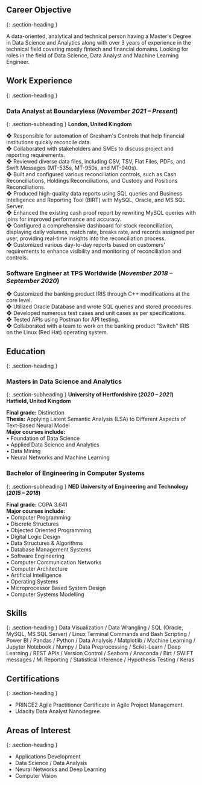 
## Career Objective
{: .section-heading }

A data-oriented, analytical and technical person having a Master's Degree in Data Science and Analytics 
along with over 3 years of experience in the technical field covering mostly fintech and financial 
domains. Looking for roles in the field of Data Science, Data Analyst and Machine Learning Engineer.

## Work Experience
{: .section-heading }
### Data Analyst at Boundaryless (_November 2021 – Present_)
{: .section-subheading }
<i class="fas fa-map-marker-alt"></i> **London, United Kingdom**  

❖ Responsible for automation of Gresham's Controls that help financial institutions quickly reconcile data.  
❖ Collaborated with stakeholders and SMEs to discuss project and reporting requirements.  
❖ Reviewed diverse data files, including CSV, TSV, Flat Files, PDFs, and Swift Messages (MT-535s, MT-950s, and MT-940s).  
❖ Built and configured various reconciliation controls, such as Cash Reconciliations, Holdings Reconciliations, and Custody and Positions Reconciliations.  
❖ Produced high-quality data reports using SQL queries and Business Intelligence and Reporting Tool (BIRT) with MySQL, Oracle, and MS SQL Server.  
❖ Enhanced the existing cash proof report by rewriting MySQL queries with joins for improved performance and accuracy.  
❖ Configured a comprehensive dashboard for stock reconciliation, displaying daily volumes, match rate, breaks rate, and records assigned per user, providing real-time insights into the reconciliation process.  
❖ Customized various day-to-day reports based on customers' requirements to enhance visibility and monitoring of reconciliation and controls.  


### Software Engineer at TPS Worldwide (_November 2018 – September 2020_)
❖ Customized the banking product IRIS through C++ modifications at the core level.  
❖ Utilized Oracle Database and wrote SQL queries and stored procedures.  
❖ Developed numerous test cases and unit cases as per specifications.  
❖ Tested APIs using Postman for API testing.  
❖ Collaborated with a team to work on the banking product "Switch" IRIS on the Linux (Red Hat) operating system.  

## Education
{: .section-heading }
### Masters in Data Science and Analytics 
{: .section-subheading }
<i class="fas fa-university"></i> **University of Hertfordshire (_2020 – 2021_)**  
<i class="fas fa-map-marker-alt"></i> **Hatfield, United Kingdom**    

**Final grade:** Distinction   
**Thesis:** Applying Latent Semantic Analysis (LSA) to Different Aspects of Text-Based Neural Model   
**Major courses include:**  
• Foundation of Data Science  
• Applied Data Science and Analytics  
• Data Mining  
• Neural Networks and Machine Learning  

### Bachelor of Engineering in Computer Systems
{: .section-subheading }
<i class="fas fa-university"></i>  **NED University of Engineering and Technology (_2015 – 2018_)**  

**Final grade:** CGPA 3.641  
**Major courses include:**  
• Computer Programming  
• Discrete Structures  
• Objected Oriented Programming  
• Digital Logic Design  
• Data Structures & Algorithms  
• Database Management Systems  
• Software Engineering  
• Computer Communication Networks  
• Computer Architecture  
• Artificial Intelligence  
• Operating Systems  
• Microprocessor Based System Design  
• Computer Systems Modelling  

## Skills
{: .section-heading }
Data Visualization / Data Wrangling / SQL (Oracle, MySQL, MS SQL Server) / Linux Terminal Commands and Bash Scripting / Power BI / Pandas / Python / Data Analysis / Matplotlib / Machine Learning / Jupyter Notebook / Numpy / Data Preprocessing / Scikit-Learn / Deep Learning / REST APIs / Version Control / Seaborn / Anaconda / Birt / SWIFT messages / MI Reporting / Statistical Inference / Hypothesis Testing / Keras  

## Certifications
{: .section-heading }
- PRINCE2 Agile Practitioner Certificate in Agile Project Management.  
- Udacity Data Analyst Nanodegree.  

## Areas of Interest
{: .section-heading }
- Applications Development  
- Data Science / Data Analysis  
- Neural Networks and Deep Learning  
- Computer Vision  

